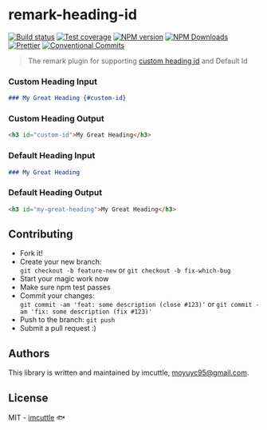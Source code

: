 # remark-heading-id

[![Build status](https://img.shields.io/travis/imcuttle/remark-heading-id/master.svg?style=flat-square)](https://travis-ci.org/imcuttle/remark-heading-id)
[![Test coverage](https://img.shields.io/codecov/c/github/imcuttle/remark-heading-id.svg?style=flat-square)](https://codecov.io/github/imcuttle/remark-heading-id?branch=master)
[![NPM version](https://img.shields.io/npm/v/remark-heading-id.svg?style=flat-square)](https://www.npmjs.com/package/remark-heading-id)
[![NPM Downloads](https://img.shields.io/npm/dm/remark-heading-id.svg?style=flat-square&maxAge=43200)](https://www.npmjs.com/package/remark-heading-id)
[![Prettier](https://img.shields.io/badge/code_style-prettier-ff69b4.svg?style=flat-square)](https://prettier.io/)
[![Conventional Commits](https://img.shields.io/badge/Conventional%20Commits-1.0.0-yellow.svg?style=flat-square)](https://conventionalcommits.org)

> The remark plugin for supporting [custom heading id](https://www.markdownguide.org/extended-syntax/#heading-ids) and Default Id

### Custom Heading Input

```markdown
### My Great Heading {#custom-id}
```

### Custom Heading Output

```html
<h3 id="custom-id">My Great Heading</h3>
```

### Default Heading Input

```markdown
### My Great Heading
```

### Default Heading Output

```html
<h3 id="my-great-heading">My Great Heading</h3>
```

## Contributing

- Fork it!
- Create your new branch:  
  `git checkout -b feature-new` or `git checkout -b fix-which-bug`
- Start your magic work now
- Make sure npm test passes
- Commit your changes:  
  `git commit -am 'feat: some description (close #123)'` or `git commit -am 'fix: some description (fix #123)'`
- Push to the branch: `git push`
- Submit a pull request :)

## Authors

This library is written and maintained by imcuttle, <a href="mailto:moyuyc95@gmail.com">moyuyc95@gmail.com</a>.

## License

MIT - [imcuttle](https://github.com/imcuttle) 🐟

